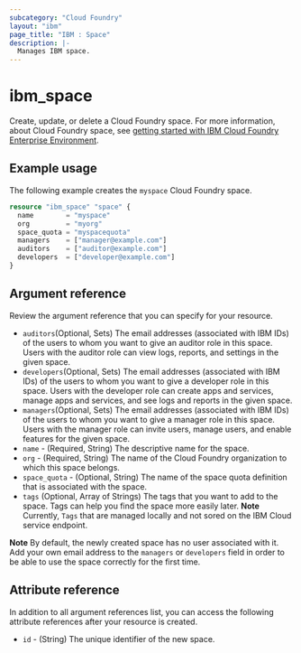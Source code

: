 ```yaml
---
subcategory: "Cloud Foundry"
layout: "ibm"
page_title: "IBM : Space"
description: |-
  Manages IBM space.
---
```


# ibm_space

Create, update, or delete a Cloud Foundry space. For more information, about Cloud Foundry space, see [getting started with IBM Cloud Foundry Enterprise Environment](https://cloud.ibm.com/docs/cloud-foundry?topic=cloud-foundry-getting-started).


## Example usage
The following example creates the `myspace` Cloud Foundry space. 


```terraform
resource "ibm_space" "space" {
  name        = "myspace"
  org         = "myorg"
  space_quota = "myspacequota"
  managers    = ["manager@example.com"]
  auditors    = ["auditor@example.com"]
  developers  = ["developer@example.com"]
}
```

## Argument reference
Review the argument reference that you can specify for your resource. 

- `auditors`(Optional, Sets)  The email addresses (associated with IBM IDs) of the users to whom you want to give an auditor role in this space. Users with the auditor role can view logs, reports, and settings in the given space.
- `developers`(Optional, Sets) The email addresses (associated with IBM IDs) of the users to whom you want to give a developer role in this space. Users with the developer role can create apps and services, manage apps and services, and see logs and reports in the given space.
- `managers`(Optional, Sets) The email addresses (associated with IBM IDs) of the users to whom you want to give a manager role in this space. Users with the manager role can invite users, manage users, and enable features for the given space.
- `name` - (Required, String) The descriptive name for the space.
- `org` - (Required, String) The name of the Cloud Foundry organization to which this space belongs.
- `space_quota` - (Optional, String) The name of the space quota definition that is associated with the space.
- `tags` (Optional, Array of Strings) The tags that you want to add to the space. Tags can help you find the space more easily later. **Note** Currently, `Tags` that are managed locally and not sored on the IBM Cloud service endpoint.

**Note**
 By default, the newly created space has no user associated with it. Add your own email address to the `managers` or `developers` field in order to be able to use the space correctly for the first time.

## Attribute reference
In addition to all argument references list, you can access the following attribute references after your resource is created. 

- `id` - (String) The unique identifier of the new space.
